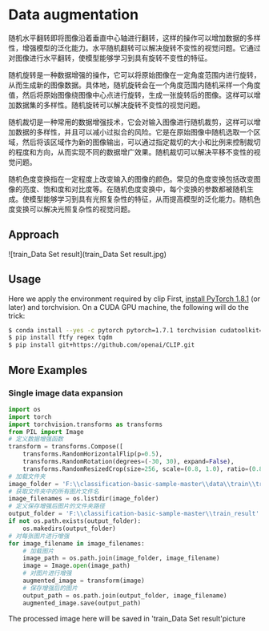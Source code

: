 # Data augmentation
随机水平翻转即将图像沿着垂直中心轴进行翻转，这样的操作可以增加数据的多样性，增强模型的泛化能力。水平随机翻转可以解决旋转不变性的视觉问题。它通过对图像进行水平翻转，使模型能够学习到具有旋转不变性的特征。

随机旋转是一种数据增强的操作，它可以将原始图像在一定角度范围内进行旋转，从而生成新的图像数据。具体地，随机旋转会在一个角度范围内随机采样一个角度值，然后将原始图像绕图像中心点进行旋转，生成一张旋转后的图像。这样可以增加数据集的多样性。随机旋转可以解决旋转不变性的视觉问题。

随机裁切是一种常用的数据增强技术，它会对输入图像进行随机裁剪，这样可以增加数据的多样性，并且可以减小过拟合的风险。它是在原始图像中随机选取一个区域，然后将该区域作为新的图像输出，可以通过指定裁切的大小和比例来控制裁切的程度和方向，从而实现不同的数据增广效果。随机裁切可以解决平移不变性的视觉问题。

随机色度变换指在一定程度上改变输入的图像的颜色。常见的色度变换包括改变图像的亮度、饱和度和对比度等。在随机色度变换中，每个变换的参数都被随机生成。使模型能够学习到具有光照复杂性的特征，从而提高模型的泛化能力。随机色度变换可以解决光照复杂性的视觉问题。


## Approach

![train_Data Set result](train_Data Set result.jpg)



## Usage

Here we apply the environment required by clip
First, [install PyTorch 1.8.1](https://pytorch.org/get-started/locally/) (or later) and torchvision. On a CUDA GPU machine, the following will do the trick:

```bash
$ conda install --yes -c pytorch pytorch=1.7.1 torchvision cudatoolkit=10.2
$ pip install ftfy regex tqdm
$ pip install git+https://github.com/openai/CLIP.git
```

## More Examples

### Single image data expansion



```python
import os
import torch
import torchvision.transforms as transforms
from PIL import Image
# 定义数据增强函数
transform = transforms.Compose([
    transforms.RandomHorizontalFlip(p=0.5),
    transforms.RandomRotation(degrees=(-30, 30), expand=False),
    transforms.RandomResizedCrop(size=256, scale=(0.8, 1.0), ratio=(0.8, 1.2)),])
# 加载文件夹
image_folder = 'F:\\classification-basic-sample-master\\data\\train\\train'
# 获取文件夹中的所有图片文件名
image_filenames = os.listdir(image_folder)
# 定义保存增强后图片的文件夹路径
output_folder = 'F:\\classification-basic-sample-master\\train_result'
if not os.path.exists(output_folder):
    os.makedirs(output_folder)
# 对每张图片进行增强
for image_filename in image_filenames:
    # 加载图片
    image_path = os.path.join(image_folder, image_filename)
    image = Image.open(image_path)
    # 对图片进行增强
    augmented_image = transform(image)
    # 保存增强后的图片
    output_path = os.path.join(output_folder, image_filename)
    augmented_image.save(output_path)
```

The processed image here will be saved in 'train_Data Set result'picture


